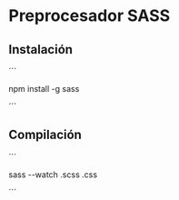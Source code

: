 # Preprocesador SASS

## Instalación

´´´

npm install -g sass

´´´

## Compilación

´´´

sass --watch <origen>.scss <destino>.css

´´´